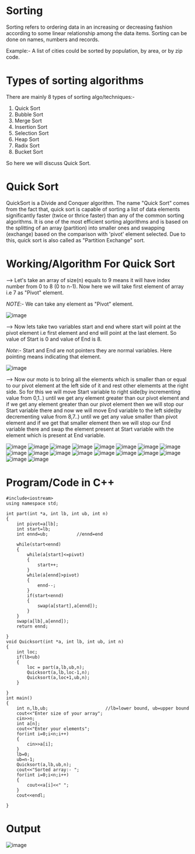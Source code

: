 # Sorting
Sorting refers to ordering data in an increasing or decreasing fashion according to some linear relationship among the data items. Sorting can be done on names, numbers and records. 

Example:- A list of cities could be sorted by population, by area, or by zip code.

# Types of sorting algorithms
There are mainly 8 types of sorting algo/techniques:-
1) Quick Sort
2) Bubble Sort
3) Merge Sort
4) Insertion Sort
5) Selection Sort
6) Heap Sort
7) Radix Sort
8) Bucket Sort

So here we will discuss Quick Sort.

# Quick Sort
QuickSort is a Divide and Conquer algorithm. The name "Quick Sort" comes from the fact that, quick sort is capable of sorting a list of data elements significantly faster (twice or thrice faster) than any of the common sorting algorithms. It is one of the most efficient sorting algorithms and is based on the splitting of an array (partition) into smaller ones and swapping (exchange) based on the comparison with 'pivot' element selected. Due to this, quick sort is also called as "Partition Exchange" sort.

# Working/Algorithm For Quick Sort
--> Let's take an array of size(n) equals to 9 means it will have index number from 0 to 8 (0 to n-1). Now here we will take first element of array i.e 7 as "Pivot" element.

*NOTE*:- We can take any element as "Pivot" element.

![image](https://user-images.githubusercontent.com/71928146/136442611-55dd8226-d38b-46d7-9dd7-33f8eec9e393.png)

--> Now lets take two variables start and end where start will point at the pivot element i.e first element and end will point at the last element. So value of Start is 0 and value of End is 8.

*Note*:- Start and End are not pointers they are normal variables. Here pointing means indicating that element.

![image](https://user-images.githubusercontent.com/71928146/136443676-7ef956ad-3d70-4307-8ca0-3de096e500ee.png)

--> Now our moto is to bring all the elements which is smaller than or equal to our pivot element at the left side of it and rest other elememts at the right side. So for this we will move Start variable to right side(by incrementing value from 0,1..) until we get any element greater than our pivot element and if we get any element greater than our pivot element then we will stop our Start variable there and now we will move End variable to the left side(by decrementing value from 8,7..) until we get any value smaller than pivot element and if we get that smaller element then we will stop our End variable there and swap the element present at Start variable with the element which is present at End variable.

![image](https://user-images.githubusercontent.com/71928146/136445853-5cbd0924-e48f-4e17-8b9c-803b23e1b46d.png)
![image](https://user-images.githubusercontent.com/71928146/136446709-fe2c55b3-b0b8-43e0-a703-83f44ff040cd.png)
![image](https://user-images.githubusercontent.com/71928146/136448107-99f8d016-58b4-4b15-8f4c-c61d98a49ffd.png)
![image](https://user-images.githubusercontent.com/71928146/136448356-ca67b87c-1dc4-406a-b7a4-0d2bfb931690.png)
![image](https://user-images.githubusercontent.com/71928146/136448986-619c8e7e-335e-45f7-8de9-d5cdc11940d8.png)
![image](https://user-images.githubusercontent.com/71928146/136449655-11965dc0-d92a-4b82-a667-c8882502490b.png)
![image](https://user-images.githubusercontent.com/71928146/136449893-1ab6c5e5-f68b-4cc0-a697-d586683672d8.png)
![image](https://user-images.githubusercontent.com/71928146/136450186-503f9494-23d1-401e-8ce9-8e2001c39e8a.png)
![image](https://user-images.githubusercontent.com/71928146/136450766-8c40480e-7a3c-4763-98b9-20d7db661116.png)
![image](https://user-images.githubusercontent.com/71928146/136450859-4781fd67-c164-4558-bac5-f29241151194.png)
![image](https://user-images.githubusercontent.com/71928146/136452281-5363a3ca-c5f7-45e9-8bcd-4d1eade153ae.png)
![image](https://user-images.githubusercontent.com/71928146/136452607-c5db922b-3ca3-42e9-9239-799fe7a2fdfa.png)
![image](https://user-images.githubusercontent.com/71928146/136453306-7e6cb916-b1d0-4285-86fa-9e5c1b93b591.png)
![image](https://user-images.githubusercontent.com/71928146/136453559-cd2bd7fd-3182-4ed2-b4c6-216eab350ec2.png)
![image](https://user-images.githubusercontent.com/71928146/136453817-76c8865e-c924-4a6d-aba0-898ff64e69e1.png)
![image](https://user-images.githubusercontent.com/71928146/136455805-58fd54c0-9109-48ab-854d-abdd128c1c85.png)
![image](https://user-images.githubusercontent.com/71928146/136456448-72105fdd-8c3f-4759-931d-8757a04bb875.png)
![image](https://user-images.githubusercontent.com/71928146/136457746-519bafb0-a3dd-4152-8c87-27853fb8112b.png)

# Program/Code in C++
~~~
#include<iostream>
using namespace std;

int part(int *a, int lb, int ub, int n)
{
    int pivot=a[lb];
    int start=lb;
    int ennd=ub;           //ennd=end

    while(start<ennd)
    {
        while(a[start]<=pivot)
        {
            start++;
        }
        while(a[ennd]>pivot)
        {
            ennd--;
        }
        if(start<ennd)
        {
            swap(a[start],a[ennd]);
        }
    }
    swap(a[lb],a[ennd]);
    return ennd;

}
void Quicksort(int *a, int lb, int ub, int n)
{
    int loc;
    if(lb<ub)
    {
        loc = part(a,lb,ub,n);
        Quicksort(a,lb,loc-1,n);
        Quicksort(a,loc+1,ub,n);
    }

}
int main()
{
    int n,lb,ub;                      //lb=lower bound, ub=upper bound
    cout<<"Enter size of your array";
    cin>>n;
    int a[n];
    cout<<"Enter your elements";
    for(int i=0;i<n;i++)
    {
        cin>>a[i];
    }
    lb=0;
    ub=n-1;
    Quicksort(a,lb,ub,n);
    cout<<"Sorted array:- ";
    for(int i=0;i<n;i++)
    {
        cout<<a[i]<<" ";
    }
    cout<<endl;

}
~~~

# Output
![image](https://user-images.githubusercontent.com/71928146/136460002-349a6f57-d214-4b6d-80e6-df5b5f840a1d.png)

